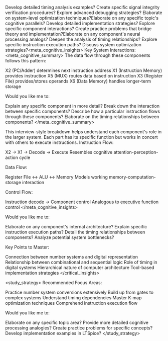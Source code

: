 Develop detailed timing analysis examples?
Create specific signal integrity verification procedures?
Explore advanced debugging strategies?
Elaborate on system-level optimization techniques?Elaborate on any specific topic's cognitive parallels?
Develop detailed implementation strategies?
Explore specific component interactions?
Create practice problems that bridge theory and implementation?Elaborate on any component's neural processing analogs?
Deepen the analysis of timing relationships?
Explore specific instruction execution paths?
Discuss system optimization strategies?<meta_cognitive_insights>
Key System Interactions:<meta_cognitive_summary>
The data flow through these components follows this pattern:

X2 (PC/Adder) determines next instruction address
X1 (Instruction Memory) provides instruction
X5 (MUX) routes data based on instruction
X3 (Register File) provides/stores operands
X6 (Data Memory) handles longer-term storage

Would you like me to:

Explain any specific component in more detail?
Break down the interaction between specific components?
Describe how a particular instruction flows through these components?
Elaborate on the timing relationships between components?
</meta_cognitive_summary>

This interview-style breakdown helps understand each component's role in the larger system. Each part has its specific function but works in concert with others to execute instructions.
Instruction Flow:

X2 → X1 → Decode → Execute
Resembles cognitive attention-perception-action cycle


Data Flow:

Register File ↔ ALU ↔ Memory
Models working memory-computation-storage interaction


Control Flow:

Instruction decode → Component control
Analogous to executive function control
</meta_cognitive_insights>



Would you like me to:

Elaborate on any component's internal architecture?
Explain specific instruction execution paths?
Detail the timing relationships between components?
Analyze potential system bottlenecks?

Key Points to Master:

Connection between number systems and digital representation
Relationship between combinational and sequential logic
Role of timing in digital systems
Hierarchical nature of computer architecture
Tool-based implementation strategies
</critical_insights>

<study_strategy>
Recommended Focus Areas:

Practice number system conversions extensively
Build up from gates to complex systems
Understand timing dependencies
Master K-map optimization techniques
Comprehend instruction execution flow

Would you like me to:

Elaborate on any specific topic area?
Provide more detailed cognitive processing analogies?
Create practice problems for specific concepts?
Develop implementation examples in LTSpice?
</study_strategy>